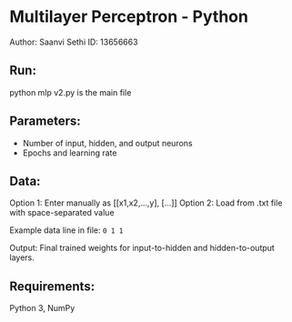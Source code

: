 # Multilayer Perceptron - Python

Author: Saanvi Sethi
ID: 13656663

## Run:
  python 
  mlp v2.py is the main file
## Parameters:
  - Number of input, hidden, and output neurons
  - Epochs and learning rate

## Data:
  Option 1: Enter manually as [[x1,x2,...,y], [...]]
  Option 2: Load from .txt file with space-separated value
  
  Example data line in file:
  ```0 1 1```

Output:
  Final trained weights for input-to-hidden and hidden-to-output layers.

## Requirements:
  Python 3, NumPy
